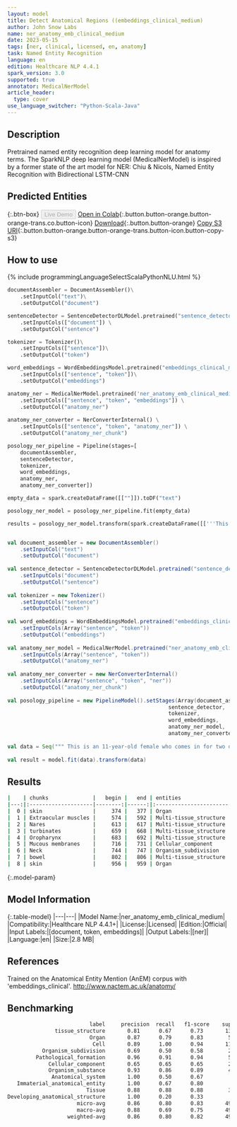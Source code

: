 ```yaml
---
layout: model
title: Detect Anatomical Regions ((embeddings_clinical_medium)
author: John Snow Labs
name: ner_anatomy_emb_clinical_medium
date: 2023-05-15
tags: [ner, clinical, licensed, en, anatomy]
task: Named Entity Recognition
language: en
edition: Healthcare NLP 4.4.1
spark_version: 3.0
supported: true
annotator: MedicalNerModel
article_header:
  type: cover
use_language_switcher: "Python-Scala-Java"
---
```


## Description

Pretrained named entity recognition deep learning model for anatomy terms. The SparkNLP deep learning model (MedicalNerModel) is inspired by a former state of the art model for NER: Chiu & Nicols, Named Entity Recognition with Bidirectional LSTM-CNN

## Predicted Entities



{:.btn-box}
<button class="button button-orange" disabled>Live Demo</button>
[Open in Colab](https://colab.research.google.com/github/JohnSnowLabs/spark-nlp-workshop/blob/master/tutorials/Certification_Trainings/Healthcare/1.Clinical_Named_Entity_Recognition_Model.ipynb){:.button.button-orange.button-orange-trans.co.button-icon}
[Download](https://s3.amazonaws.com/auxdata.johnsnowlabs.com/clinical/models/ner_anatomy_emb_clinical_medium_en_4.4.1_3.0_1684136633973.zip){:.button.button-orange}
[Copy S3 URI](s3://auxdata.johnsnowlabs.com/clinical/models/ner_anatomy_emb_clinical_medium_en_4.4.1_3.0_1684136633973.zip){:.button.button-orange.button-orange-trans.button-icon.button-copy-s3}

## How to use



<div class="tabs-box" markdown="1">
{% include programmingLanguageSelectScalaPythonNLU.html %}

```python
documentAssembler = DocumentAssembler()\
    .setInputCol("text")\
    .setOutputCol("document")

sentenceDetector = SentenceDetectorDLModel.pretrained("sentence_detector_dl_healthcare","en","clinical/models") \
    .setInputCols(["document"]) \
    .setOutputCol("sentence") 

tokenizer = Tokenizer()\
    .setInputCols(["sentence"])\
    .setOutputCol("token")

word_embeddings = WordEmbeddingsModel.pretrained("embeddings_clinical_medium", "en", "clinical/models")\
    .setInputCols(["sentence", "token"])\
    .setOutputCol("embeddings")

anatomy_ner = MedicalNerModel.pretrained('ner_anatomy_emb_clinical_medium' "en", "clinical/models") \
    .setInputCols(["sentence", "token", "embeddings"]) \
    .setOutputCol("anatomy_ner")
    
anatomy_ner_converter = NerConverterInternal() \
    .setInputCols(["sentence", "token", "anatomy_ner"]) \
    .setOutputCol("anatomy_ner_chunk")

posology_ner_pipeline = Pipeline(stages=[
    documentAssembler, 
    sentenceDetector,
    tokenizer,
    word_embeddings,
    anatomy_ner,
    anatomy_ner_converter])

empty_data = spark.createDataFrame([[""]]).toDF("text")

posology_ner_model = posology_ner_pipeline.fit(empty_data)

results = posology_ner_model.transform(spark.createDataFrame([['''This is an 11-year-old female who comes in for two different things. 1. She was seen by the allergist. No allergies present, so she stopped her Allegra, but she is still real congested and does a lot of snorting. They do not notice a lot of snoring at night though, but she seems to be always like that. 2. On her right great toe, she has got some redness and erythema. Her skin is kind of peeling a little bit, but it has been like that for about a week and a half now.\nGeneral: Well-developed female, in no acute distress, afebrile.\nHEENT: Sclerae and conjunctivae clear. Extraocular muscles intact. TMs clear. Nares patent. A little bit of swelling of the turbinates on the left. Oropharynx is essentially clear. Mucous membranes are moist.\nNeck: No lymphadenopathy.\nChest: Clear.\nAbdomen: Positive bowel sounds and soft.\nDermatologic: She has got redness along the lateral portion of her right great toe, but no bleeding or oozing. Some dryness of her skin. Her toenails themselves are very short and even on her left foot and her left great toe the toenails are very short.''']]).toDF("text"))
```
```scala

val document_assembler = new DocumentAssembler()
    .setInputCol("text")
    .setOutputCol("document")
​
val sentence_detector = SentenceDetectorDLModel.pretrained("sentence_detector_dl_healthcare","en","clinical/models")
    .setInputCols("document")
    .setOutputCol("sentence")
​
val tokenizer = new Tokenizer()
    .setInputCols("sentence")
    .setOutputCol("token")
    
val word_embeddings = WordEmbeddingsModel.pretrained("embeddings_clinical_medium", "en", "clinical/models")
    .setInputCols(Array("sentence", "token"))
    .setOutputCol("embeddings")
​
val anatomy_ner_model = MedicalNerModel.pretrained("ner_anatomy_emb_clinical_medium", "en", "clinical/models")
    .setInputCols(Array("sentence", "token"))
    .setOutputCol("anatomy_ner")
​
val anatomy_ner_converter = new NerConverterInternal()
    .setInputCols(Array("sentence", "token", "ner"))
    .setOutputCol("anatomy_ner_chunk")
​
val posology_pipeline = new PipelineModel().setStages(Array(document_assembler, 
                                                   sentence_detector,
                                                   tokenizer,
                                                   word_embeddings,
                                                   anatomy_ner_model,
                                                   anatomy_ner_converter))
​
val data = Seq(""" This is an 11-year-old female who comes in for two different things. 1. She was seen by the allergist. No allergies present, so she stopped her Allegra, but she is still real congested and does a lot of snorting. They do not notice a lot of snoring at night though, but she seems to be always like that. 2. On her right great toe, she has got some redness and erythema. Her skin is kind of peeling a little bit, but it has been like that for about a week and a half now.\nGeneral: Well-developed female, in no acute distress, afebrile.\nHEENT: Sclerae and conjunctivae clear. Extraocular muscles intact. TMs clear. Nares patent. A little bit of swelling of the turbinates on the left. Oropharynx is essentially clear. Mucous membranes are moist.\nNeck: No lymphadenopathy.\nChest: Clear.\nAbdomen: Positive bowel sounds and soft.\nDermatologic: She has got redness along the lateral portion of her right great toe, but no bleeding or oozing. Some dryness of her skin. Her toenails themselves are very short and even on her left foot and her left great toe the toenails are very short.""").toDS.toDF("text")
​
val result = model.fit(data).transform(data)
```
</div>

## Results

```bash
|    | chunks              |   begin |   end | entities               |
|---:|:--------------------|--------:|------:|:-----------------------|
|  0 | skin                |     374 |   377 | Organ                  |
|  1 | Extraocular muscles |     574 |   592 | Multi-tissue_structure |
|  2 | Nares               |     613 |   617 | Multi-tissue_structure |
|  3 | turbinates          |     659 |   668 | Multi-tissue_structure |
|  4 | Oropharynx          |     683 |   692 | Multi-tissue_structure |
|  5 | Mucous membranes    |     716 |   731 | Cellular_component     |
|  6 | Neck                |     744 |   747 | Organism_subdivision   |
|  7 | bowel               |     802 |   806 | Multi-tissue_structure |
|  8 | skin                |     956 |   959 | Organ                  |
```

{:.model-param}
## Model Information

{:.table-model}
|---|---|
|Model Name:|ner_anatomy_emb_clinical_medium|
|Compatibility:|Healthcare NLP 4.4.1+|
|License:|Licensed|
|Edition:|Official|
|Input Labels:|[document, token, embeddings]|
|Output Labels:|[ner]|
|Language:|en|
|Size:|2.8 MB|

## References

Trained on the Anatomical Entity Mention (AnEM) corpus with 'embeddings_clinical'. http://www.nactem.ac.uk/anatomy/

## Benchmarking

```bash
                          label     precision  recall   f1-score    support
               tissue_structure       0.81      0.67      0.73       130
                          Organ       0.87      0.79      0.83        52
                           Cell       0.89      1.00      0.94       118
           Organism_subdivision       0.69      0.50      0.58        22
         Pathological_formation       0.96      0.91      0.94        58
             Cellular_component       0.65      0.65      0.65        26
             Organism_substance       0.93      0.86      0.89        43
              Anatomical_system       1.00      0.50      0.67         6
   Immaterial_anatomical_entity       1.00      0.67      0.80         6
                         Tissue       0.88      0.88      0.88        32
Developing_anatomical_structure       1.00      0.20      0.33         5
                      micro-avg       0.86      0.80      0.83       498
                      macro-avg       0.88      0.69      0.75       498
                   weighted-avg       0.86      0.80      0.82       498
```
